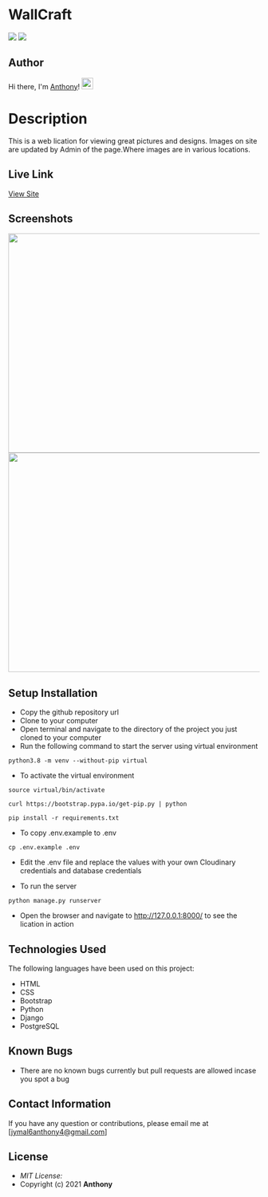 # WallCraft
<img src="https://img.shields.io/badge/Code-Python-informational?style=flat&logo=Python&color=3776AB">  <img src="https://img.shields.io/badge/Code-Django-informational?style=flat&logo=Django&color=0F3D2D">

## Author
Hi there, I'm <a href="https://kauer3.github.io/" target="_blank" rel="noreferrer">Anthony</a>! <img width="23px" src="https://raw.githubusercontent.com/iampavangandhi/iampavangandhi/master/gifs/Hi.gif">


# Description
This is a web lication for viewing great pictures and designs. Images on site are updated by Admin of the page.Where images are in various locations.

## Live Link
[View Site](https://wallcraft.herokuapp.com/)

## Screenshots

<img src="https://raw.githubusercontent.com/Anthony64M/WallCraft/master/static/images/homepage.png" width="900px" height="440px">
<img src="https://raw.githubusercontent.com/Anthony64M/WallCraft/master/static/images/profile.png" width="900px" height="440px">



## Setup Installation

- Copy the github repository url
- Clone to your computer
- Open terminal and navigate to the directory of the project you just cloned to your computer
- Run the following command to start the server using virtual environment

```
python3.8 -m venv --without-pip virtual
```

- To activate the virtual environment

```
source virtual/bin/activate
```

```
curl https://bootstrap.pypa.io/get-pip.py | python
```

```
pip install -r requirements.txt
```

- To copy .env.example to .env

```
cp .env.example .env
```

- Edit the .env file and replace the values with your own Cloudinary credentials and database credentials

- To run the server

```
python manage.py runserver

```


- Open the browser and navigate to http://127.0.0.1:8000/ to see the lication in action

## Technologies Used

The following languages have been used on this project:

- HTML
- CSS
- Bootstrap
- Python
- Django
- PostgreSQL
## Known Bugs
* There are no known bugs currently but pull requests are allowed incase you spot a bug

## Contact Information 

If you have any question or contributions, please email me at [jymal6anthony4@gmail.com]

## License
* *MIT License:*
* Copyright (c) 2021 **Anthony**